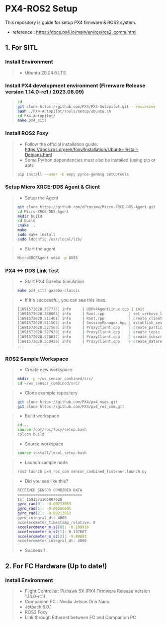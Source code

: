 # PX4-ROS2 Setup

This repository is guide for setup PX4 firmware & ROS2 system. 
* reference : https://docs.px4.io/main/en/ros/ros2_comm.html
## 1. For SITL

### Install Environment
>- Ubuntu 20.04.6 LTS

### Install PX4 development environment (Firmware Release version 1.14.0-rc1 / 2023.08.09)
>```bash
>cd
>git clone https://github.com/PX4/PX4-Autopilot.git --recursive
>bash ./PX4-Autopilot/Tools/setup/ubuntu.sh
>cd PX4-Autopilot/
>make px4_sitl
>```

### Install ROS2 Foxy
>- Follow the official installation guide: https://docs.ros.org/en/foxy/Installation/Ubuntu-Install-Debians.html
>- Some Python dependencies must also be installed (using pip or apt):
>```sh
>pip install --user -U empy pyros-genmsg setuptools
>```

### Setup Micro XRCE-DDS Agent & Client
>- Setup the Agent
>```sh
>git clone https://github.com/eProsima/Micro-XRCE-DDS-Agent.git
>cd Micro-XRCE-DDS-Agent
>mkdir build
>cd build
>cmake ..
>make
>sudo make install
>sudo ldconfig /usr/local/lib/
>```

>- Start the agent
>```sh
>MicroXRCEAgent udp4 -p 8888
>```

### PX4 <-> DDS Link Test
>- Start PX4 Gazebo Simulation
>```sh
>make px4_sitl gazebo-classic
>```

>- If it`s successful, you can see this lines.
>``` sh
>[1691572028.387775] info     | UDPv4AgentLinux.cpp | init                     | running...             | port: 8888
>[1691572028.388083] info     | Root.cpp           | set_verbose_level        | logger setup           | verbose_level: 4
>[1691572028.511461] info     | Root.cpp           | create_client            | create                 | client_key: 0x00000001, session_id: 0x81
>[1691572028.511562] info     | SessionManager.hpp | establish_session        | session established    | client_key: 0x00000001, address: 127.0.0.1:39044
>[1691572028.527568] info     | ProxyClient.cpp    | create_participant       | participant created    | client_key: 0x00000001, participant_id: 0x001(1)
>[1691572028.527920] info     | ProxyClient.cpp    | create_topic             | topic created          | client_key: 0x00000001, topic_id: 0x3E8(2), participant_id: 0x001(1)
>[1691572028.528037] info     | ProxyClient.cpp    | create_subscriber        | subscriber created     | client_key: 0x00000001, subscriber_id: 0x3E8(4), participant_id: 0x001(1)
>[1691572028.530429] info     | ProxyClient.cpp    | create_datareader        | datareader created     | client_key: 0x00000001, datareader_id: 0x3E8(6), subscriber_id: 0x3E8(4)
>...
>```

### ROS2 Sample Workspace
>- Create new workspace
>```sh
>mkdir -p ~/ws_sensor_combined/src/
>cd ~/ws_sensor_combined/src/
>```

>- Clone example repository
>```sh
>git clone https://github.com/PX4/px4_msgs.git
>git clone https://github.com/PX4/px4_ros_com.git
>```

>- Build workspace
>```sh
>cd ..
>source /opt/ros/foxy/setup.bash
>colcon build
>```

>- Source workspace
>```sh
>source install/local_setup.bash
>```

>- Launch sample node
>```sh
>ros2 launch px4_ros_com sensor_combined_listener.launch.py
>```

>- Did you see like this?
>```sh
>RECEIVED SENSOR COMBINED DATA
>=============================
>ts: 1691573166807626
>gyro_rad[0]: -0.00213053
>gyro_rad[1]: -0.00506001
>gyro_rad[2]: -0.00213053
>gyro_integral_dt: 4000
>accelerometer_timestamp_relative: 0
>accelerometer_m_s2[0]: -0.199916
>accelerometer_m_s2[1]: 0.137667
>accelerometer_m_s2[2]: -9.89883
>accelerometer_integral_dt: 4000
>```
>- Success!!

## 2. For FC Hardware (Up to date!)
### Install Environment
>- Flight Controller: Pixhawk 5X (PX4 Firmware Release Version 1.14.0-rc1)
>- Companion PC : Nvidia Jetson Orin Nano
>- Jetpack 5.0.1
>- ROS2 Foxy
>- Link through Ethernet between FC and Companion PC

